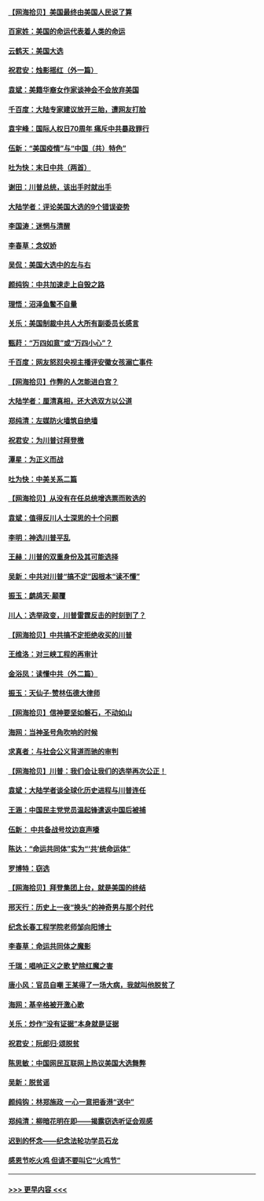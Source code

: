 #### [【网海拾贝】美国最终由美国人民说了算](../pages/nsc993/n12617255.md?t=12140302) 
#### [百家姓：美国的命运代表着人类的命运](../pages/nsc993/n12615838.md?t=12140302) 
#### [云鹤天：美国大选](../pages/nsc993/n12615994.md?t=12140302) 
#### [祝君安：烛影摇红（外一篇）](../pages/nsc993/n12615975.md?t=12140302) 
#### [袁斌：美籍华裔女作家谈神会不会放弃美国](../pages/nsc993/n12615263.md?t=12140302) 
#### [千百度：大陆专家建议放开三胎，遭网友打脸](../pages/nsc993/n12614456.md?t=12140302) 
#### [袁宇峰：国际人权日70周年 痛斥中共暴政罪行](../pages/nsc993/n12611965.md?t=12140302) 
#### [伍新：“美国疫情”与“中国（共）特色”](../pages/nsc993/n12611463.md?t=12140302) 
#### [吐为快：末日中共（两首）](../pages/nsc993/n12611461.md?t=12140302) 
#### [谢田：川普总统，该出手时就出手](../pages/nsc993/n12610905.md?t=12140302) 
#### [大陆学者：评论美国大选的9个错误姿势](../pages/nsc993/n12609586.md?t=12140302) 
#### [李国涛：迷惘与清醒](../pages/nsc993/n12607532.md?t=12140302) 
#### [李春草：念奴娇](../pages/nsc993/n12607083.md?t=12140302) 
#### [吴侃：美国大选中的左与右](../pages/nsc993/n12607054.md?t=12140302) 
#### [颜纯钩：中共加速走上自毁之路](../pages/nsc993/n12606473.md?t=12140302) 
#### [理悟：沼泽鱼鳖不自量](../pages/nsc993/n12606454.md?t=12140302) 
#### [关乐：美国制裁中共人大所有副委员长感言](../pages/nsc993/n12606442.md?t=12140302) 
#### [甄莳：“万四如意”或“万四小心”？](../pages/nsc993/n12606091.md?t=12140302) 
#### [千百度：网友怒怼央视主播评安徽女孩溺亡事件](../pages/nsc993/n12605370.md?t=12140302) 
#### [【网海拾贝】作弊的人怎能进白宫？](../pages/nsc993/n12603546.md?t=12140302) 
#### [大陆学者：厘清真相，还大选双方以公道](../pages/nsc993/n12603475.md?t=12140302) 
#### [郑纯清：左媒防火墙筑自绝墙](../pages/nsc993/n12602226.md?t=12140302) 
#### [祝君安：为川普讨拜登檄](../pages/nsc993/n12602199.md?t=12140302) 
#### [潭星：为正义而战](../pages/nsc993/n12600926.md?t=12140302) 
#### [吐为快：中美关系二篇](../pages/nsc993/n12600908.md?t=12140302) 
#### [【网海拾贝】从没有在任总统增选票而败选的](../pages/nsc993/n12600435.md?t=12140302) 
#### [袁斌：值得反川人士深思的十个问题](../pages/nsc993/n12600332.md?t=12140302) 
#### [李明：神选川普平乱](../pages/nsc993/n12599751.md?t=12140302) 
#### [王赫：川普的双重身份及其可能选择](../pages/nsc993/n12599723.md?t=12140302) 
#### [吴新：中共对川普“搞不定”因根本“读不懂”](../pages/nsc993/n12599502.md?t=12140302) 
#### [振玉：鹧鸪天‧颠覆](../pages/nsc993/n12599494.md?t=12140302) 
#### [川人：选举政变，川普雷霆反击的时刻到了？](../pages/nsc993/n12599291.md?t=12140302) 
#### [【网海拾贝】中共搞不定拒绝收买的川普](../pages/nsc993/n12598955.md?t=12140302) 
#### [王维洛：对三峡工程的再审计](../pages/nsc993/n12598436.md?t=12140302) 
#### [金浴凤：读懂中共（外二篇）](../pages/nsc993/n12597943.md?t=12140302) 
#### [振玉：天仙子‧赞林伍德大律师](../pages/nsc993/n12597929.md?t=12140302) 
#### [【网海拾贝】信神要坚如磐石，不动如山](../pages/nsc993/n12597901.md?t=12140302) 
#### [海网：当神圣号角吹响的时候](../pages/nsc993/n12595891.md?t=12140302) 
#### [求真者：与社会公义背道而驰的审判](../pages/nsc993/n12595868.md?t=12140302) 
#### [【网海拾贝】川普：我们会让我们的选举再次公正！](../pages/nsc993/n12594930.md?t=12140302) 
#### [袁斌：大陆学者谈全球化历史进程与川普连任](../pages/nsc993/n12594690.md?t=12140302) 
#### [王涵：中国民主党党员温起锋遣返中国后被捕](../pages/nsc993/n12594540.md?t=12140302) 
#### [伍新： 中共备战号坟边哀声嚎](../pages/nsc993/n12593086.md?t=12140302) 
#### [陈达：“命运共同体”实为“‘共’统命运体”](../pages/nsc993/n12590865.md?t=12140302) 
#### [罗博特：窃选](../pages/nsc993/n12590619.md?t=12140302) 
#### [【网海拾贝】拜登集团上台，就是美国的终结](../pages/nsc993/n12589725.md?t=12140302) 
#### [邢天行：历史上一夜“换头”的神奇男与那个时代](../pages/nsc993/n12589424.md?t=12140302) 
#### [纪念长春工程学院老师邹向阳博士](../pages/nsc993/n12585390.md?t=12140302) 
#### [李春草：命运共同体之魔影](../pages/nsc993/n12585026.md?t=12140302) 
#### [千瑞：唱响正义之歌 铲除红魔之害](../pages/nsc993/n12585002.md?t=12140302) 
#### [唐小风：官员自嘲 王某得了一场大病，我就叫他脱贫了](../pages/nsc993/n12584981.md?t=12140302) 
#### [海网：基辛格被开激心歌](../pages/nsc993/n12584946.md?t=12140302) 
#### [关乐：炒作“没有证据”本身就是证据](../pages/nsc993/n12583146.md?t=12140302) 
#### [祝君安：阮郎归‧颂脱贫](../pages/nsc993/n12583119.md?t=12140302) 
#### [陈思敏：中国网民互联网上热议美国大选舞弊](../pages/nsc993/n12582845.md?t=12140302) 
#### [吴新：脱贫谣](../pages/nsc993/n12580839.md?t=12140302) 
#### [颜纯钩：林郑施政 一心一意把香港“送中”](../pages/nsc993/n12580805.md?t=12140302) 
#### [郑纯清：柳暗花明在即——揭露窃选听证会观感](../pages/nsc993/n12580795.md?t=12140302) 
#### [迟到的怀念——纪念法轮功学员石龙](../pages/nsc993/n12580245.md?t=12140302) 
#### [感恩节吃火鸡  但请不要叫它“火鸡节”](../pages/nsc993/n12580252.md?t=12140302) 

----
#### [ >>> 更早内容 <<< ](../indexes/nsc993-earlier.md)
